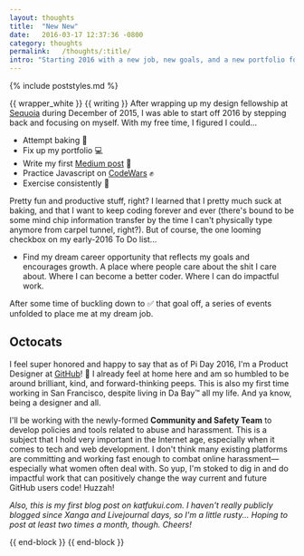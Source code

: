 ```yaml
---
layout: thoughts
title:  "New New"
date:   2016-03-17 12:37:36 -0800
category: thoughts
permalink:   /thoughts/:title/
intro: "Starting 2016 with a new job, new goals, and a new portfolio format. Reflections on where I want to go."
---
```

{% include poststyles.md %}

{{ wrapper_white }}
{{ writing }}
After wrapping up my design fellowship at [Sequoia](http://www.sequoiacap.com) during December of 2015, I was able to start off 2016 by stepping back and focusing on myself. With my free time, I figured I could...

* Attempt baking 🍰
* Fix up my portfolio 💻
* Write my first [Medium post](https://medium.com/@katfukui/the-design-portfolio-workflow-a94030d0b39e) 📝
* Practice Javascript on [CodeWars](http://www.codewars.com) ✊
* Exercise consistently 🏃

Pretty fun and productive stuff, right? I learned that I pretty much suck at baking, and that I want to keep coding forever and ever (there's bound to be some mind chip information transfer by the time I can't physically type anymore from carpel tunnel, right?). But of course, the one looming checkbox on my early-2016 To Do list...

* Find my dream career opportunity that reflects my goals and encourages growth. A place where people care about the shit I care about. Where I can become a better coder. Where I can do impactful work.

After some time of buckling down to ✅ that goal off, a series of events unfolded to place me at my dream job.

## Octocats
I feel super honored and happy to say that as of Pi Day 2016, I'm a Product Designer at [GitHub](http://www.github.com)! 🎉 I already feel at home here and am so humbled to be around brilliant, kind, and forward-thinking peeps. This is also my first time working in San Francisco, despite living in Da Bay&trade; all my life. And ya know, being a designer and all.

I'll be working with the newly-formed **Community and Safety Team** to develop policies and tools related to abuse and harassment. This is a subject that I hold very important in the Internet age, especially when it comes to tech and web development. I don't think many existing platforms are committing and working fast enough to combat online harassment—especially what women often deal with. So yup, I'm stoked to dig in and do impactful work that can positively change the way current and future GitHub users code! Huzzah!

_Also, this is my first blog post on katfukui.com. I haven't really publicly blogged since Xanga and Livejournal days, so I'm a little rusty... Hoping to post at least two times a month, though. Cheers!_

{{ end-block }}
{{ end-block }}

